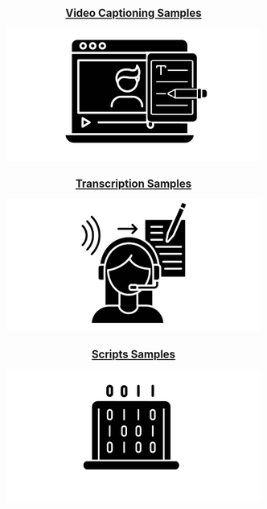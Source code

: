 ## [<center>Video Captioning Samples</center>](./pages/captioning.html)
[![video-captioning](./assets/img/video-captioning.png)](./pages/captioning.html)

## [<center>Transcription Samples</center>](./pages/transcription.html)
[![transcription](./assets/img/transcription.png)](./pages/transcription.html)

## [<center>Scripts Samples</center>](./pages/scripts.html)
[![scripts](./assets/img/scripts.png)](./pages/scripts.html)
